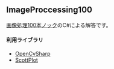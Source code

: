 ## ImageProccessing100
[画像処理100本ノック](https://github.com/yoyoyo-yo/Gasyori100knock)のC#による解答です。

#### 利用ライブラリ
- [OpenCvSharp](https://github.com/shimat/opencvsharp)
- [ScottPlot](https://github.com/swharden/ScottPlot)
